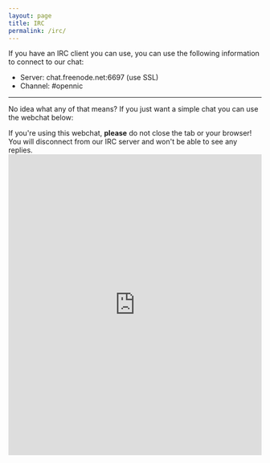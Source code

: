 ```yaml
---
layout: page
title: IRC
permalink: /irc/
---
```


If you have an IRC client you can use, you can use the following information to connect to our chat:

- Server: chat.freenode.net:6697 (use SSL)
- Channel: #opennic

---

No idea what any of that means? If you just want a simple chat you can use the webchat below:

<div class="row">
  <div class="col s12">
    <div class="card-panel red">
      <span class="white-text">If you're using this webchat, <b>please</b> do not close the tab or your browser! You will disconnect from our IRC server and won't be able to see any replies.
      </span>
    </div>
  </div>
</div>

<iframe src="https://webchat.freenode.net?randomnick=1&channels=%23opennic&prompt=1&uio=d4" width="100%" height="600" frameBorder="0"></iframe>

